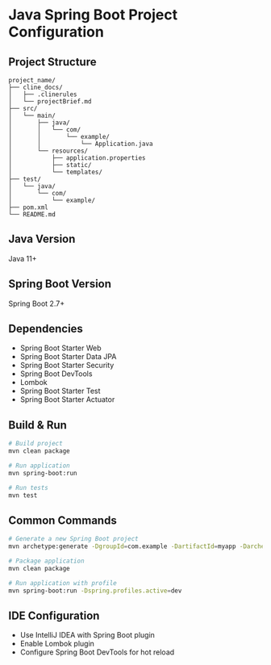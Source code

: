 # Java Spring Boot Project Configuration

## Project Structure
```
project_name/
├── cline_docs/
│   ├── .clinerules
│   └── projectBrief.md
├── src/
│   └── main/
│       ├── java/
│       │   └── com/
│       │       └── example/
│       │           └── Application.java
│       └── resources/
│           ├── application.properties
│           ├── static/
│           └── templates/
├── test/
│   └── java/
│       └── com/
│           └── example/
├── pom.xml
└── README.md
```

## Java Version
Java 11+

## Spring Boot Version
Spring Boot 2.7+

## Dependencies
- Spring Boot Starter Web
- Spring Boot Starter Data JPA
- Spring Boot Starter Security
- Spring Boot DevTools
- Lombok
- Spring Boot Starter Test
- Spring Boot Starter Actuator

## Build & Run
```bash
# Build project
mvn clean package

# Run application
mvn spring-boot:run

# Run tests
mvn test
```

## Common Commands
```bash
# Generate a new Spring Boot project
mvn archetype:generate -DgroupId=com.example -DartifactId=myapp -DarchetypeArtifactId=maven-archetype-quickstart -DinteractiveMode=false

# Package application
mvn clean package

# Run application with profile
mvn spring-boot:run -Dspring.profiles.active=dev
```

## IDE Configuration
- Use IntelliJ IDEA with Spring Boot plugin
- Enable Lombok plugin
- Configure Spring Boot DevTools for hot reload
